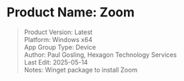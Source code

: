 # Product Name: Zoom  
>Product Version: Latest  
>Platform: Windows x64  
>App Group Type: Device  
>Author: Paul Gosling, Hexagon Technology Services  
>Last Edit: 2025-05-14  
>Notes: Winget package to install Zoom